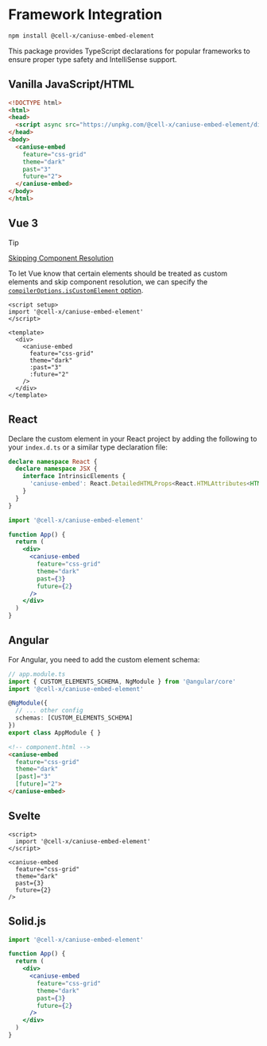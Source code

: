 # Framework Integration

```bash
npm install @cell-x/caniuse-embed-element
```

This package provides TypeScript declarations for popular frameworks to ensure proper type safety and IntelliSense support.

## Vanilla JavaScript/HTML

```html
<!DOCTYPE html>
<html>
<head>
  <script async src="https://unpkg.com/@cell-x/caniuse-embed-element/dist/caniuse-embed-element.iife.js"></script>
</head>
<body>
  <caniuse-embed
    feature="css-grid"
    theme="dark"
    past="3"
    future="2">
  </caniuse-embed>
</body>
</html>
```

## Vue 3

> [!TIP]
>
> [Skipping Component Resolution](https://vuejs.org/guide/extras/web-components.html#skipping-component-resolution)
>
> To let Vue know that certain elements should be treated as custom elements and skip component resolution, we can specify the [`compilerOptions.isCustomElement` option](https://vuejs.org/api/application.html#app-config-compileroptions).

```vue
<script setup>
import '@cell-x/caniuse-embed-element'
</script>

<template>
  <div>
    <caniuse-embed
      feature="css-grid"
      theme="dark"
      :past="3"
      :future="2"
    />
  </div>
</template>
```

## React

Declare the custom element in your React project by adding the following to your `index.d.ts` or a similar type declaration file:

```ts
declare namespace React {
  declare namespace JSX {
    interface IntrinsicElements {
      'caniuse-embed': React.DetailedHTMLProps<React.HTMLAttributes<HTMLElement>, HTMLElement> & HTMLElementPropsMap['caniuse-embed']
    }
  }
}
```

```jsx
import '@cell-x/caniuse-embed-element'

function App() {
  return (
    <div>
      <caniuse-embed
        feature="css-grid"
        theme="dark"
        past={3}
        future={2}
      />
    </div>
  )
}
```

## Angular

For Angular, you need to add the custom element schema:

```typescript
// app.module.ts
import { CUSTOM_ELEMENTS_SCHEMA, NgModule } from '@angular/core'
import '@cell-x/caniuse-embed-element'

@NgModule({
  // ... other config
  schemas: [CUSTOM_ELEMENTS_SCHEMA]
})
export class AppModule { }
```

```html
<!-- component.html -->
<caniuse-embed
  feature="css-grid"
  theme="dark"
  [past]="3"
  [future]="2">
</caniuse-embed>
```

## Svelte

```svelte
<script>
  import '@cell-x/caniuse-embed-element'
</script>

<caniuse-embed
  feature="css-grid"
  theme="dark"
  past={3}
  future={2}
/>
```

## Solid.js

```jsx
import '@cell-x/caniuse-embed-element'

function App() {
  return (
    <div>
      <caniuse-embed
        feature="css-grid"
        theme="dark"
        past={3}
        future={2}
      />
    </div>
  )
}
```
